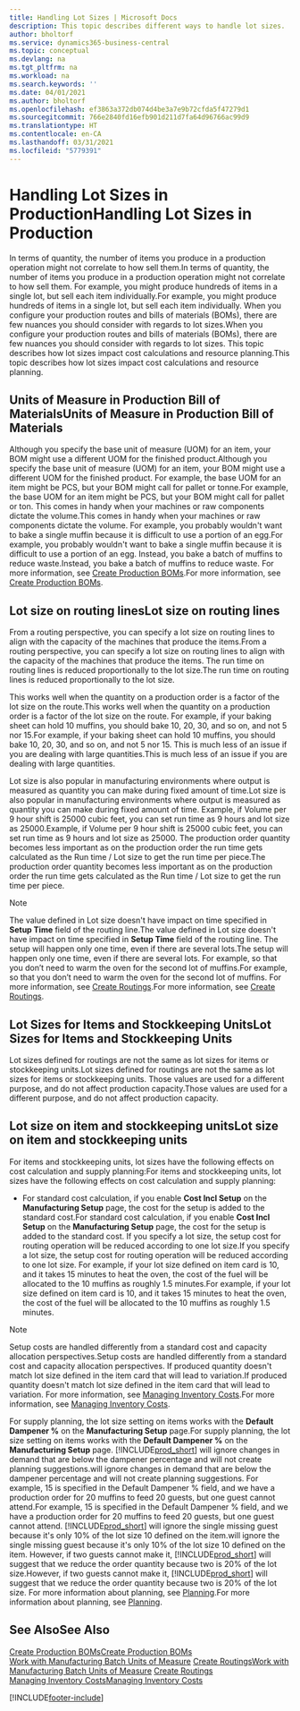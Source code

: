 ```yaml
---
title: Handling Lot Sizes | Microsoft Docs
description: This topic describes different ways to handle lot sizes.
author: bholtorf
ms.service: dynamics365-business-central
ms.topic: conceptual
ms.devlang: na
ms.tgt_pltfrm: na
ms.workload: na
ms.search.keywords: ''
ms.date: 04/01/2021
ms.author: bholtorf
ms.openlocfilehash: ef3863a372db074d4be3a7e9b72cfda5f47279d1
ms.sourcegitcommit: 766e2840fd16efb901d211d7fa64d96766ac99d9
ms.translationtype: HT
ms.contentlocale: en-CA
ms.lasthandoff: 03/31/2021
ms.locfileid: "5779391"
---
```

# <a name="handling-lot-sizes-in-production"></a><span data-ttu-id="21e52-103">Handling Lot Sizes in Production</span><span class="sxs-lookup"><span data-stu-id="21e52-103">Handling Lot Sizes in Production</span></span>
<span data-ttu-id="21e52-104">In terms of quantity, the number of items you produce in a production operation might not correlate to how sell them.</span><span class="sxs-lookup"><span data-stu-id="21e52-104">In terms of quantity, the number of items you produce in a production operation might not correlate to how sell them.</span></span> <span data-ttu-id="21e52-105">For example, you might produce hundreds of items in a single lot, but sell each item individually.</span><span class="sxs-lookup"><span data-stu-id="21e52-105">For example, you might produce hundreds of items in a single lot, but sell each item individually.</span></span> <span data-ttu-id="21e52-106">When you configure your production routes and bills of materials (BOMs), there are few nuances you should consider with regards to lot sizes.</span><span class="sxs-lookup"><span data-stu-id="21e52-106">When you configure your production routes and bills of materials (BOMs), there are few nuances you should consider with regards to lot sizes.</span></span> <span data-ttu-id="21e52-107">This topic describes how lot sizes impact cost calculations and resource planning.</span><span class="sxs-lookup"><span data-stu-id="21e52-107">This topic describes how lot sizes impact cost calculations and resource planning.</span></span>

## <a name="units-of-measure-in-production-bill-of-materials"></a><span data-ttu-id="21e52-108">Units of Measure in Production Bill of Materials</span><span class="sxs-lookup"><span data-stu-id="21e52-108">Units of Measure in Production Bill of Materials</span></span>
<span data-ttu-id="21e52-109">Although you specify the base unit of measure (UOM) for an item, your BOM might use a different UOM for the finished product.</span><span class="sxs-lookup"><span data-stu-id="21e52-109">Although you specify the base unit of measure (UOM) for an item, your BOM might use a different UOM for the finished product.</span></span> <span data-ttu-id="21e52-110">For example, the base UOM for an item might be PCS, but your BOM might call for pallet or tonne.</span><span class="sxs-lookup"><span data-stu-id="21e52-110">For example, the base UOM for an item might be PCS, but your BOM might call for pallet or ton.</span></span> <span data-ttu-id="21e52-111">This comes in handy when your machines or raw components dictate the volume.</span><span class="sxs-lookup"><span data-stu-id="21e52-111">This comes in handy when your machines or raw components dictate the volume.</span></span> <span data-ttu-id="21e52-112">For example, you probably wouldn't want to bake a single muffin because it is difficult to use a portion of an egg.</span><span class="sxs-lookup"><span data-stu-id="21e52-112">For example, you probably wouldn't want to bake a single muffin because it is difficult to use a portion of an egg.</span></span> <span data-ttu-id="21e52-113">Instead, you bake a batch of muffins to reduce waste.</span><span class="sxs-lookup"><span data-stu-id="21e52-113">Instead, you bake a batch of muffins to reduce waste.</span></span> <span data-ttu-id="21e52-114">For more information, see [Create Production BOMs](production-how-to-create-production-boms.md).</span><span class="sxs-lookup"><span data-stu-id="21e52-114">For more information, see [Create Production BOMs](production-how-to-create-production-boms.md).</span></span>

## <a name="lot-size-on-routing-lines"></a><span data-ttu-id="21e52-115">Lot size on routing lines</span><span class="sxs-lookup"><span data-stu-id="21e52-115">Lot size on routing lines</span></span>
<span data-ttu-id="21e52-116">From a routing perspective, you can specify a lot size on routing lines to align with the capacity of the machines that produce the items.</span><span class="sxs-lookup"><span data-stu-id="21e52-116">From a routing perspective, you can specify a lot size on routing lines to align with the capacity of the machines that produce the items.</span></span> <span data-ttu-id="21e52-117">The run time on routing lines is reduced proportionally to the lot size.</span><span class="sxs-lookup"><span data-stu-id="21e52-117">The run time on routing lines is reduced proportionally to the lot size.</span></span> 

<span data-ttu-id="21e52-118">This works well when the quantity on a production order is a factor of the lot size on the route.</span><span class="sxs-lookup"><span data-stu-id="21e52-118">This works well when the quantity on a production order is a factor of the lot size on the route.</span></span> <span data-ttu-id="21e52-119">For example, if your baking sheet can hold 10 muffins, you should bake 10, 20, 30, and so on, and not 5 nor 15.</span><span class="sxs-lookup"><span data-stu-id="21e52-119">For example, if your baking sheet can hold 10 muffins, you should bake 10, 20, 30, and so on, and not 5 nor 15.</span></span>  <span data-ttu-id="21e52-120">This is much less of an issue if you are dealing with large quantities.</span><span class="sxs-lookup"><span data-stu-id="21e52-120">This is much less of an issue if you are dealing with large quantities.</span></span>

<span data-ttu-id="21e52-121">Lot size is also popular in manufacturing environments where output is measured as quantity you can make during fixed amount of time.</span><span class="sxs-lookup"><span data-stu-id="21e52-121">Lot size is also popular in manufacturing environments where output is measured as quantity you can make during fixed amount of time.</span></span> <span data-ttu-id="21e52-122">Example, if Volume per 9 hour shift is 25000 cubic feet, you can set run time as 9 hours and lot size as 25000.</span><span class="sxs-lookup"><span data-stu-id="21e52-122">Example, if Volume per 9 hour shift is 25000 cubic feet, you can set run time as 9 hours and lot size as 25000.</span></span>
<span data-ttu-id="21e52-123">The production order quantity becomes less important as on the production order the run time gets calculated as the Run time / Lot size to get the run time per piece.</span><span class="sxs-lookup"><span data-stu-id="21e52-123">The production order quantity becomes less important as on the production order the run time gets calculated as the Run time / Lot size to get the run time per piece.</span></span>
 
> [!NOTE]
> <span data-ttu-id="21e52-124">The value defined in Lot size doesn't have impact on time specified in **Setup Time** field of the routing line.</span><span class="sxs-lookup"><span data-stu-id="21e52-124">The value defined in Lot size doesn't have impact on time specified in **Setup Time** field of the routing line.</span></span> <span data-ttu-id="21e52-125">The setup will happen only one time, even if there are several lots.</span><span class="sxs-lookup"><span data-stu-id="21e52-125">The setup will happen only one time, even if there are several lots.</span></span> <span data-ttu-id="21e52-126">For example, so that you don’t need to warm the oven for the second lot of muffins.</span><span class="sxs-lookup"><span data-stu-id="21e52-126">For example, so that you don’t need to warm the oven for the second lot of muffins.</span></span> <span data-ttu-id="21e52-127">For more information, see [Create Routings](production-how-to-create-routings.md).</span><span class="sxs-lookup"><span data-stu-id="21e52-127">For more information, see [Create Routings](production-how-to-create-routings.md).</span></span>

## <a name="lot-sizes-for-items-and-stockkeeping-units"></a><span data-ttu-id="21e52-128">Lot Sizes for Items and Stockkeeping Units</span><span class="sxs-lookup"><span data-stu-id="21e52-128">Lot Sizes for Items and Stockkeeping Units</span></span>
<span data-ttu-id="21e52-129">Lot sizes defined for routings are not the same as lot sizes for items or stockkeeping units.</span><span class="sxs-lookup"><span data-stu-id="21e52-129">Lot sizes defined for routings are not the same as lot sizes for items or stockkeeping units.</span></span> <span data-ttu-id="21e52-130">Those values are used for a different purpose, and do not affect production capacity.</span><span class="sxs-lookup"><span data-stu-id="21e52-130">Those values are used for a different purpose, and do not affect production capacity.</span></span> 

## <a name="lot-size-on-item-and-stockkeeping-units"></a><span data-ttu-id="21e52-131">Lot size on item and stockkeeping units</span><span class="sxs-lookup"><span data-stu-id="21e52-131">Lot size on item and stockkeeping units</span></span>
<span data-ttu-id="21e52-132">For items and stockkeeping units, lot sizes have the following effects on cost calculation and supply planning:</span><span class="sxs-lookup"><span data-stu-id="21e52-132">For items and stockkeeping units, lot sizes have the following effects on cost calculation and supply planning:</span></span>

* <span data-ttu-id="21e52-133">For standard cost calculation, if you enable **Cost Incl Setup** on the **Manufacturing Setup** page, the cost for the setup is added to the standard cost.</span><span class="sxs-lookup"><span data-stu-id="21e52-133">For standard cost calculation, if you enable **Cost Incl Setup** on the **Manufacturing Setup** page, the cost for the setup is added to the standard cost.</span></span> <span data-ttu-id="21e52-134">If you specify a lot size, the setup cost for routing operation will be reduced according to one lot size.</span><span class="sxs-lookup"><span data-stu-id="21e52-134">If you specify a lot size, the setup cost for routing operation will be reduced according to one lot size.</span></span> <span data-ttu-id="21e52-135">For example, if your lot size defined on item card is 10, and it takes 15 minutes to heat the oven, the cost of the fuel will be allocated to the 10 muffins as roughly 1.5 minutes.</span><span class="sxs-lookup"><span data-stu-id="21e52-135">For example, if your lot size defined on item card is 10, and it takes 15 minutes to heat the oven, the cost of the fuel will be allocated to the 10 muffins as roughly 1.5 minutes.</span></span> 

> [!NOTE]
> <span data-ttu-id="21e52-136">Setup costs are handled differently from a standard cost and capacity allocation perspectives.</span><span class="sxs-lookup"><span data-stu-id="21e52-136">Setup costs are handled differently from a standard cost and capacity allocation perspectives.</span></span> <span data-ttu-id="21e52-137">If produced quantity doesn't match lot size defined in the item card that will lead to variation.</span><span class="sxs-lookup"><span data-stu-id="21e52-137">If produced quantity doesn't match lot size defined in the item card that will lead to variation.</span></span> <span data-ttu-id="21e52-138">For more information, see [Managing Inventory Costs](finance-manage-inventory-costs.md).</span><span class="sxs-lookup"><span data-stu-id="21e52-138">For more information, see [Managing Inventory Costs](finance-manage-inventory-costs.md).</span></span> <!--not sure that I got this part right seems to repeat the first example.-->

<span data-ttu-id="21e52-139">For supply planning, the lot size setting on items works with the **Default Dampener %** on the **Manufacturing Setup** page.</span><span class="sxs-lookup"><span data-stu-id="21e52-139">For supply planning, the lot size setting on items works with the **Default Dampener %** on the **Manufacturing Setup** page.</span></span> [!INCLUDE[prod_short](includes/prod_short.md)] <span data-ttu-id="21e52-140">will ignore changes in demand that are below the dampener percentage and will not create planning suggestions.</span><span class="sxs-lookup"><span data-stu-id="21e52-140">will ignore changes in demand that are below the dampener percentage and will not create planning suggestions.</span></span> <span data-ttu-id="21e52-141">For example, 15 is specified in the Default Dampener % field, and we have a production order for 20 muffins to feed 20 guests, but one guest cannot attend.</span><span class="sxs-lookup"><span data-stu-id="21e52-141">For example, 15 is specified in the Default Dampener % field, and we have a production order for 20 muffins to feed 20 guests, but one guest cannot attend.</span></span> [!INCLUDE[prod_short](includes/prod_short.md)] <span data-ttu-id="21e52-142">will ignore the single missing guest because it's only 10% of the lot size 10 defined on the item.</span><span class="sxs-lookup"><span data-stu-id="21e52-142">will ignore the single missing guest because it's only 10% of the lot size 10 defined on the item.</span></span> <span data-ttu-id="21e52-143">However, if two guests cannot make it, [!INCLUDE[prod_short](includes/prod_short.md)] will suggest that we reduce the order quantity because two is 20% of the lot size.</span><span class="sxs-lookup"><span data-stu-id="21e52-143">However, if two guests cannot make it, [!INCLUDE[prod_short](includes/prod_short.md)] will suggest that we reduce the order quantity because two is 20% of the lot size.</span></span> <span data-ttu-id="21e52-144">For more information about planning, see [Planning](production-planning.md).</span><span class="sxs-lookup"><span data-stu-id="21e52-144">For more information about planning, see [Planning](production-planning.md).</span></span>

## <a name="see-also"></a><span data-ttu-id="21e52-145">See Also</span><span class="sxs-lookup"><span data-stu-id="21e52-145">See Also</span></span>
[<span data-ttu-id="21e52-146">Create Production BOMs</span><span class="sxs-lookup"><span data-stu-id="21e52-146">Create Production BOMs</span></span>](production-how-to-create-production-boms.md)  
<span data-ttu-id="21e52-147">[Work with Manufacturing Batch Units of Measure](production-how-to-use-the-manufacturing-batch-unit-of-measure.md)
[Create Routings](production-how-to-create-routings.md)</span><span class="sxs-lookup"><span data-stu-id="21e52-147">[Work with Manufacturing Batch Units of Measure](production-how-to-use-the-manufacturing-batch-unit-of-measure.md)
[Create Routings](production-how-to-create-routings.md)</span></span>  
[<span data-ttu-id="21e52-148">Managing Inventory Costs</span><span class="sxs-lookup"><span data-stu-id="21e52-148">Managing Inventory Costs</span></span>](finance-manage-inventory-costs.md)


[!INCLUDE[footer-include](includes/footer-banner.md)]